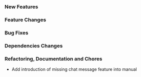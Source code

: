 ### New Features

### Feature Changes

### Bug Fixes

### Dependencies Changes

### Refactoring, Documentation and Chores

* Add introduction of missing chat message feature into manual
